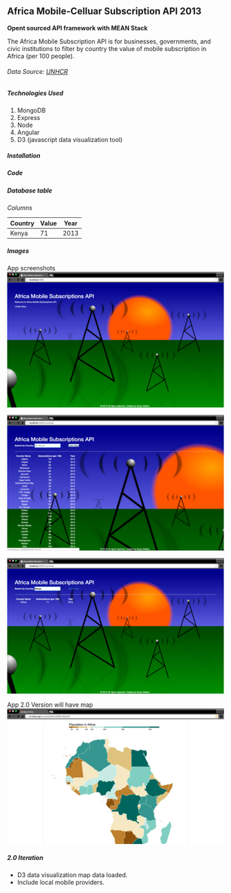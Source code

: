 ## Africa Mobile-Celluar Subscription API 2013
**Opent sourced API framework with MEAN Stack**

The Africa Mobile Subscription API is for businesses, governments, and civic institutions to filter by country the value of mobile subscription in Africa (per 100 people).
###### Data Source: [UNHCR](http://data.un.org/Data.aspx?d=WDI&f=Indicator_Code%3aIT.CEL.SETS.P2)


##### Technologies Used
1. MongoDB
2. Express
3. Node
4. Angular
5. D3 (javascript data visualization tool)

##### Installation


##### Code


##### Database table
*Columns*

  Country | Value | Year
  --------|-------|-----
  Kenya |  71 | 2013

##### Images
App screenshots
![Image](/public/screenshots/home_page.png)

![Image](/public/screenshots/countryData_page.png)

![Image](/public/screenshots/search_filter.png)

App 2.0 Version will have map
![Image](/public/screenshots/map_population.png)

##### 2.0 Iteration
- D3 data  visualization map data loaded.
- Include local mobile providers.
